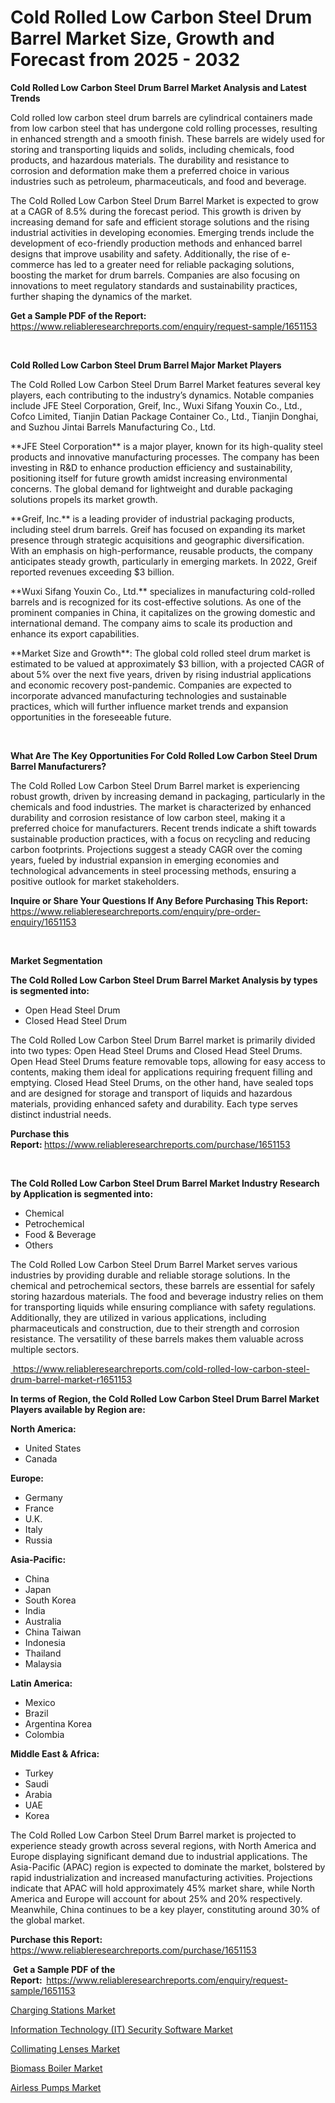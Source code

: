 <p><h1>Cold Rolled Low Carbon Steel Drum Barrel Market Size, Growth and Forecast from 2025 - 2032</h1></p><p><strong>Cold Rolled Low Carbon Steel Drum Barrel Market Analysis and Latest Trends</strong></p>
<p><p>Cold rolled low carbon steel drum barrels are cylindrical containers made from low carbon steel that has undergone cold rolling processes, resulting in enhanced strength and a smooth finish. These barrels are widely used for storing and transporting liquids and solids, including chemicals, food products, and hazardous materials. The durability and resistance to corrosion and deformation make them a preferred choice in various industries such as petroleum, pharmaceuticals, and food and beverage.</p><p>The Cold Rolled Low Carbon Steel Drum Barrel Market is expected to grow at a CAGR of 8.5% during the forecast period. This growth is driven by increasing demand for safe and efficient storage solutions and the rising industrial activities in developing economies. Emerging trends include the development of eco-friendly production methods and enhanced barrel designs that improve usability and safety. Additionally, the rise of e-commerce has led to a greater need for reliable packaging solutions, boosting the market for drum barrels. Companies are also focusing on innovations to meet regulatory standards and sustainability practices, further shaping the dynamics of the market.</p></p>
<p><strong>Get a Sample PDF of the Report:&nbsp;</strong> <a href="https://www.reliableresearchreports.com/enquiry/request-sample/1651153?utm_campaign=3569&utm_medium=2&utm_source=Github&utm_content=ia&utm_term=23032025&utm_id=cold-rolled-low-carbon-steel-drum-barrel">https://www.reliableresearchreports.com/enquiry/request-sample/1651153</a></p>
<p>&nbsp;</p>
<p><strong>Cold Rolled Low Carbon Steel Drum Barrel Major Market Players</strong></p>
<p><p>The Cold Rolled Low Carbon Steel Drum Barrel Market features several key players, each contributing to the industry’s dynamics. Notable companies include JFE Steel Corporation, Greif, Inc., Wuxi Sifang Youxin Co., Ltd., Cofco Limited, Tianjin Datian Package Container Co., Ltd., Tianjin Donghai, and Suzhou Jintai Barrels Manufacturing Co., Ltd. </p><p>**JFE Steel Corporation** is a major player, known for its high-quality steel products and innovative manufacturing processes. The company has been investing in R&D to enhance production efficiency and sustainability, positioning itself for future growth amidst increasing environmental concerns. The global demand for lightweight and durable packaging solutions propels its market growth.</p><p>**Greif, Inc.** is a leading provider of industrial packaging products, including steel drum barrels. Greif has focused on expanding its market presence through strategic acquisitions and geographic diversification. With an emphasis on high-performance, reusable products, the company anticipates steady growth, particularly in emerging markets. In 2022, Greif reported revenues exceeding $3 billion.</p><p>**Wuxi Sifang Youxin Co., Ltd.** specializes in manufacturing cold-rolled barrels and is recognized for its cost-effective solutions. As one of the prominent companies in China, it capitalizes on the growing domestic and international demand. The company aims to scale its production and enhance its export capabilities.</p><p>**Market Size and Growth**: The global cold rolled steel drum market is estimated to be valued at approximately $3 billion, with a projected CAGR of about 5% over the next five years, driven by rising industrial applications and economic recovery post-pandemic. Companies are expected to incorporate advanced manufacturing technologies and sustainable practices, which will further influence market trends and expansion opportunities in the foreseeable future.</p></p>
<p>&nbsp;</p>
<p><strong>What Are The Key Opportunities For Cold Rolled Low Carbon Steel Drum Barrel Manufacturers?</strong></p>
<p><p>The Cold Rolled Low Carbon Steel Drum Barrel market is experiencing robust growth, driven by increasing demand in packaging, particularly in the chemicals and food industries. The market is characterized by enhanced durability and corrosion resistance of low carbon steel, making it a preferred choice for manufacturers. Recent trends indicate a shift towards sustainable production practices, with a focus on recycling and reducing carbon footprints. Projections suggest a steady CAGR over the coming years, fueled by industrial expansion in emerging economies and technological advancements in steel processing methods, ensuring a positive outlook for market stakeholders.</p></p>
<p><strong>Inquire or Share Your Questions If Any Before Purchasing This Report:</strong> <a href="https://www.reliableresearchreports.com/enquiry/pre-order-enquiry/1651153?utm_campaign=3569&utm_medium=2&utm_source=Github&utm_content=ia&utm_term=23032025&utm_id=cold-rolled-low-carbon-steel-drum-barrel">https://www.reliableresearchreports.com/enquiry/pre-order-enquiry/1651153</a></p>
<p>&nbsp;</p>
<p><strong>Market Segmentation</strong></p>
<p><strong>The Cold Rolled Low Carbon Steel Drum Barrel Market Analysis by types is segmented into:</strong></p>
<p><ul><li>Open Head Steel Drum</li><li>Closed Head Steel Drum</li></ul></p>
<p><p>The Cold Rolled Low Carbon Steel Drum Barrel market is primarily divided into two types: Open Head Steel Drums and Closed Head Steel Drums. Open Head Steel Drums feature removable tops, allowing for easy access to contents, making them ideal for applications requiring frequent filling and emptying. Closed Head Steel Drums, on the other hand, have sealed tops and are designed for storage and transport of liquids and hazardous materials, providing enhanced safety and durability. Each type serves distinct industrial needs.</p></p>
<p><strong>Purchase this Report:&nbsp;</strong><a href="https://www.reliableresearchreports.com/purchase/1651153?utm_campaign=3569&utm_medium=2&utm_source=Github&utm_content=ia&utm_term=23032025&utm_id=cold-rolled-low-carbon-steel-drum-barrel">https://www.reliableresearchreports.com/purchase/1651153</a></p>
<p>&nbsp;</p>
<p><strong>The Cold Rolled Low Carbon Steel Drum Barrel Market Industry Research by Application is segmented into:</strong></p>
<p><ul><li>Chemical</li><li>Petrochemical</li><li>Food & Beverage</li><li>Others</li></ul></p>
<p><p>The Cold Rolled Low Carbon Steel Drum Barrel Market serves various industries by providing durable and reliable storage solutions. In the chemical and petrochemical sectors, these barrels are essential for safely storing hazardous materials. The food and beverage industry relies on them for transporting liquids while ensuring compliance with safety regulations. Additionally, they are utilized in various applications, including pharmaceuticals and construction, due to their strength and corrosion resistance. The versatility of these barrels makes them valuable across multiple sectors.</p></p>
<p><a href="https://www.reliableresearchreports.com/cold-rolled-low-carbon-steel-drum-barrel-market-r1651153?utm_campaign=3569&utm_medium=2&utm_source=Github&utm_content=ia&utm_term=23032025&utm_id=cold-rolled-low-carbon-steel-drum-barrel">&nbsp;https://www.reliableresearchreports.com/cold-rolled-low-carbon-steel-drum-barrel-market-r1651153</a></p>
<p><strong>In terms of Region, the Cold Rolled Low Carbon Steel Drum Barrel Market Players available by Region are:</strong></p>
<p>
    <p> <strong> North America: </strong>
        <ul>
            <li>United States</li>
            <li>Canada</li>
        </ul>
        </p> 
    <p> <strong> Europe: </strong>
        <ul>
            <li>Germany</li>
            <li>France</li>
            <li>U.K.</li>
            <li>Italy</li>
            <li>Russia</li>
        </ul>
        </p> 
    <p> <strong> Asia-Pacific: </strong>
        <ul>
            <li>China</li>
            <li>Japan</li>
            <li>South Korea</li>
            <li>India</li>
            <li>Australia</li>
            <li>China Taiwan</li>
            <li>Indonesia</li>
            <li>Thailand</li>
            <li>Malaysia</li>
        </ul>
        </p> 
    <p> <strong> Latin America: </strong>
        <ul>
            <li>Mexico</li>
            <li>Brazil</li>
            <li>Argentina Korea</li>
            <li>Colombia</li>
        </ul>
        </p> 
    <p> <strong> Middle East & Africa: </strong>
        <ul>
            <li>Turkey</li>
            <li>Saudi</li>
            <li>Arabia</li>
            <li>UAE</li>
            <li>Korea</li>
        </ul>
    </p>
    </p>
<p><p>The Cold Rolled Low Carbon Steel Drum Barrel market is projected to experience steady growth across several regions, with North America and Europe displaying significant demand due to industrial applications. The Asia-Pacific (APAC) region is expected to dominate the market, bolstered by rapid industrialization and increased manufacturing activities. Projections indicate that APAC will hold approximately 45% market share, while North America and Europe will account for about 25% and 20% respectively. Meanwhile, China continues to be a key player, constituting around 30% of the global market.</p></p>
<p><strong>Purchase this Report: </strong><a href="https://www.reliableresearchreports.com/purchase/1651153?utm_campaign=3569&utm_medium=2&utm_source=Github&utm_content=ia&utm_term=23032025&utm_id=cold-rolled-low-carbon-steel-drum-barrel">https://www.reliableresearchreports.com/purchase/1651153</a></p>
<p>&nbsp;<strong>Get a Sample PDF of the Report:&nbsp;&nbsp;</strong><a href="https://www.reliableresearchreports.com/enquiry/request-sample/1651153?utm_campaign=3569&utm_medium=2&utm_source=Github&utm_content=ia&utm_term=23032025&utm_id=cold-rolled-low-carbon-steel-drum-barrel">https://www.reliableresearchreports.com/enquiry/request-sample/1651153</a></p>
<p><strong></strong></p>
<p><p><a href="https://www.linkedin.com/pulse/key-trends-driving-charging-stations-market-growth-55-cagr-iajje?utm_campaign=3569&utm_medium=2&utm_source=Github&utm_content=ia&utm_term=23032025&utm_id=cold-rolled-low-carbon-steel-drum-barrel">Charging Stations Market</a></p><p><a href="https://github.com/haajipauget/Market-Research-Report-List-1/blob/main/information-technology-it-security-software-market.md?utm_campaign=3569&utm_medium=2&utm_source=Github&utm_content=ia&utm_term=23032025&utm_id=cold-rolled-low-carbon-steel-drum-barrel">Information Technology (IT) Security Software Market</a></p><p><a href="https://www.linkedin.com/pulse/collimating-lenses-industry-projections-market-revenue-131-gskqe?utm_campaign=3569&utm_medium=2&utm_source=Github&utm_content=ia&utm_term=23032025&utm_id=cold-rolled-low-carbon-steel-drum-barrel">Collimating Lenses Market</a></p><p><a href="https://www.linkedin.com/pulse/comprehensive-analysis-biomass-boiler-market-growth-study-projected-zisze?utm_campaign=3569&utm_medium=2&utm_source=Github&utm_content=ia&utm_term=23032025&utm_id=cold-rolled-low-carbon-steel-drum-barrel">Biomass Boiler Market</a></p><p><a href="https://www.linkedin.com/pulse/market-dynamics-projected-growth-airless-pumps-cagr-78-from-trate?utm_campaign=3569&utm_medium=2&utm_source=Github&utm_content=ia&utm_term=23032025&utm_id=cold-rolled-low-carbon-steel-drum-barrel">Airless Pumps Market</a></p></p>